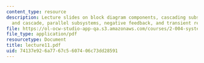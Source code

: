 ```yaml
---
content_type: resource
description: Lecture slides on block diagram components, cascading subsystems, loading
  and cascade, parallel subsystems, negative feedback, and transient response.
file: https://ol-ocw-studio-app-qa.s3.amazonaws.com/courses/2-004-systems-modeling-and-control-ii-fall-2007/74137e926a7767c5607406c73dd28591_lecture11.pdf
file_type: application/pdf
resourcetype: Document
title: lecture11.pdf
uid: 74137e92-6a77-67c5-6074-06c73dd28591
---
```


